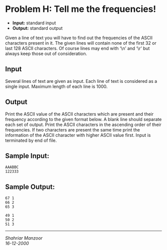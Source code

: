Problem H: Tell me the frequencies!
===================================

- **Input:** standard input
- **Output:** standard output
 
Given a line of text you will have to find out the frequencies of the ASCII characters present in it. The given lines will contain none of the first 32 or last 128 ASCII characters. Of course lines may end with ‘\n’ and ‘\r’ but always keep those out of consideration.

Input
-----

Several lines of text are given as input. Each line of text is considered as a single input. Maximum length of each line is 1000.

Output
------

Print the ASCII value of the ASCII characters which are present and their frequency according to the given format below. A blank line should separate each set of output. Print the ASCII characters in the ascending order of their frequencies. If two characters are present the same time print the information of the ASCII character with higher ASCII value first. Input is terminated by end of file.

Sample Input:
-------------
	AAABBC
	122333

Sample Output:
-------------
	67 1
	66 2
	65 3

	49 1
	50 2
	51 3
----
*Shahriar Manzoor*  
*16-12-2000*  